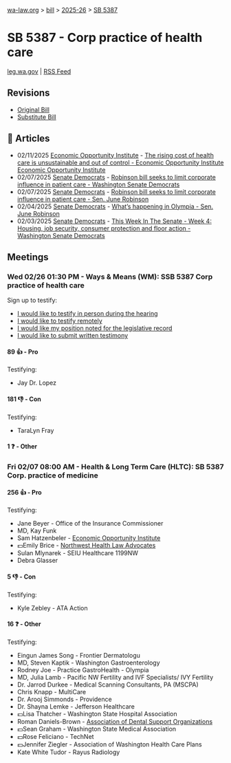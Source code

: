 [wa-law.org](/) > [bill](/bill/) > [2025-26](/bill/2025-26/) > [SB 5387](/bill/2025-26/sb/5387/)

# SB 5387 - Corp practice of health care
[leg.wa.gov](https://app.leg.wa.gov/billsummary?BillNumber=5387&Year=2025&Initiative=false) | [RSS Feed](./rss.xml)

## Revisions
* [Original Bill](1/)
* [Substitute Bill](S/)

## 📰 Articles
* 02/11/2025 [Economic Opportunity Institute](/org/economic_opportunity_institute/) - [The rising cost of health care is unsustainable and out of control - Economic Opportunity Institute Economic Opportunity Institute](https://www.opportunityinstitute.org/blog/post/health-care-costs-unsustainable-out-of-control/#:~:text=Senate%20Bill%205387)
* 02/07/2025 [Senate Democrats](/org/senate_democrats/) - [Robinson bill seeks to limit corporate influence in patient care - Washington Senate Democrats](https://senatedemocrats.wa.gov/blog/2025/02/07/robinson-bill-seeks-to-limit-corporate-influence-in-patient-care/#:~:text=Senate%20Bill%205387)
* 02/07/2025 [Senate Democrats](/org/senate_democrats/) - [Robinson bill seeks to limit corporate influence in patient care - Sen. June Robinson](https://senatedemocrats.wa.gov/robinson/2025/02/07/robinson-bill-seeks-to-limit-corporate-influence-in-patient-care/#:~:text=Senate%20Bill%205387)
* 02/04/2025 [Senate Democrats](/org/senate_democrats/) - [What’s happening in Olympia - Sen. June Robinson](https://senatedemocrats.wa.gov/robinson/2025/02/04/whats-happening-in-olympia/#:~:text=Senate%20Bill%205387)
* 02/03/2025 [Senate Democrats](/org/senate_democrats/) - [This Week In The Senate - Week 4: Housing, job security, consumer protection and floor action - Washington Senate Democrats](https://senatedemocrats.wa.gov/blog/2025/02/02/this-week-in-the-senate-week-4-housing-job-security-consumer-protection-and-floor-action/#:~:text=Senate%20Bill%205387)

## Meetings
### Wed 02/26 01:30 PM - Ways & Means (WM): SSB 5387 Corp practice of health care
Sign up to testify:
* [I would like to testify in person during the hearing](https://app.leg.wa.gov/csi/Testifier/Add?chamber=House&mId=32889&aId=164986&caId=26194&tId=1)
* [I would like to testify remotely](https://app.leg.wa.gov/csi/Testifier/Add?chamber=House&mId=32889&aId=164986&caId=26194&tId=2)
* [I would like my position noted for the legislative record](https://app.leg.wa.gov/csi/Testifier/Add?chamber=House&mId=32889&aId=164986&caId=26194&tId=3)
* [I would like to submit written testimony](https://app.leg.wa.gov/csi/Testifier/Add?chamber=House&mId=32889&aId=164986&caId=26194&tId=4)

#### 89 👍 - Pro
Testifying:
* Jay Dr. Lopez

#### 181 👎 - Con
Testifying:
* TaraLyn Fray

#### 1 ❓ - Other

### Fri 02/07 08:00 AM - Health & Long Term Care (HLTC): SB 5387 Corp. practice of medicine
#### 256 👍 - Pro
Testifying:
* Jane Beyer - Office of the Insurance Commissioner
* MD, Kay Funk
* Sam Hatzenbeler - [Economic Opportunity Institute](/org/economic_opportunity_institute/)
* 💵Emily Brice - [Northwest Health Law Advocates](/org/northwest_health_law_advocates/)
* Sulan Mlynarek - SEIU Healthcare 1199NW
* Debra Glasser

#### 5 👎 - Con
Testifying:
* Kyle Zebley - ATA Action

#### 16 ❓ - Other
Testifying:
* Eingun James Song - Frontier Dermatologu
* MD, Steven Kaptik - Washington Gastroenterology
* Rodney Joe - Practice GastroHealth - Olympia
* MD, Julia Lamb - Pacific NW Fertility and IVF Specialists/ IVY Fertility
* Dr. Jarrod Durkee - Medical Scanning Consultants, PA (MSCPA)
* Chris Knapp - MultiCare
* Dr. Arooj Simmonds - Providence
* Dr. Shayna Lemke - Jefferson Healthcare
* 💵Lisa Thatcher - Washington State Hospital Association
* Roman Daniels-Brown - [Association of Dental Support Organizations](/org/association_of_dental_support_organizations/)
* 💵Sean Graham - Washington State Medical Association
* 💵Rose Feliciano - TechNet
* 💵Jennifer Ziegler - Association of Washington Health Care Plans
* Kate White Tudor - Rayus Radiology
